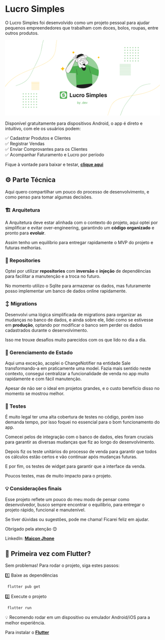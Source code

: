 # Lucro Simples

O Lucro Simples foi desenvolvido como um projeto pessoal para ajudar pequenos empreendedores que trabalham com doces, bolos, roupas, entre outros produtos.

![Lucro Simples](assets/images/ls_recurso_grafico2.png)

Disponível gratuitamente para dispositivos Android, o app é direto e intuitivo, com ele os usuários podem:

✅ Cadastrar Produtos e Clientes  
✅ Registrar Vendas  
✅ Enviar Comprovantes para os Clientes  
✅ Acompanhar Faturamento e Lucro por período

Fique à vontade para baixar e testar, [**clique aqui**](https://play.google.com/store/apps/details?id=com.dotdev.lucro_simples&hl=pt_BR)

## ⚙️ Parte Técnica

Aqui quero compartilhar um pouco do processo de desenvolvimento, e como penso para tomar algumas decisões.

### 🏗️ Arquitetura

A Arquitetura deve estar alinhada com o contexto do projeto, aqui optei por simplificar e evitar over-engineering, garantindo um **código organizado** e pronto para **evoluir**.

Assim tenho um equilíbrio para entregar rapidamente o MVP do projeto e futuras melhorias.

### 🔗 Repositories

Optei por utilizar **repositories** com **inversão** e **injeção** de dependências para facilitar a manutenção e a troca no futuro.

No momento utilizo o Sqlite para armazenar os dados, mas futuramente posso implementar um banco de dados online rapidamente.

### ↕ Migrations

Desenvolvi uma lógica simplificada de migrations para organizar as mudanças no banco de dados, e ainda sobre ele, lidei como se estivesse em **produção**, optando por modificar o banco sem perder os dados cadastrados durante o desenvolvimento.

Isso me trouxe desafios muito parecidos com os que lido no dia a dia.

### 📖 Gerenciamento de Estado

Aqui uma exceção, acoplei o ChangeNotifier na entidade Sale transformando-a em praticamente uma model. Fazia mais sentido neste contexto, consegui centralizar a funcionalidade de venda no app muito rapidamente e com fácil manutenção.

Apesar de não ser o ideal em projetos grandes, e o custo benefício disso no momento se mostrou melhor.

### 🧪 Testes

É muito legal ter uma alta cobertura de testes no código, porém isso demanda tempo, por isso foquei no essencial para o bom funcionamento do app.

Comecei pelos de integração com o banco de dados, eles foram cruciais para garantir as diversas mudanças que fiz ao longo do desenvolvimento.

Depois fiz os teste unitários do processo de venda para garantir que todos os cálculos estão certos e vão continuar após mudanças futuras.

E por fim, os testes de widget para garantir que a interface da venda.

Poucos testes, mas de muito impacto para o projeto.

### 💡 Considerações finais

Esse projeto reflete um pouco do meu modo de pensar como desenvolvedor, busco sempre encontrar o equilíbrio, para entregar o projeto rápido, funcional e manutenível.

Se tiver dúvidas ou sugestões, pode me chama! Ficarei feliz em ajudar.

Obrigado pela atenção 😊

LinkedIn: [**Maicon Jhone**](https://www.linkedin.com/in/maicon-jhone-84568b189/)

## 🚀 Primeira vez com Flutter?

Sem problemas! Para rodar o projeto, siga estes passos:

1️⃣ Baixe as dependências

```sh
 flutter pub get
```

2️⃣ Execute o projeto

```sh
 flutter run
```

💡 Recomendo rodar em um dispositivo ou emulador Android/iOS para a melhor experiência.

Para instalar o [**Flutter**](https://docs.flutter.dev/get-started/install?_gl=1*33a0gk*_ga*MTMzMjA1NjEzNy4xNzM2NjA4MzAw*_ga_04YGWK0175*MTczODg5ODQzNC4zLjAuMTczODg5ODQzNC4wLjAuMA..)
